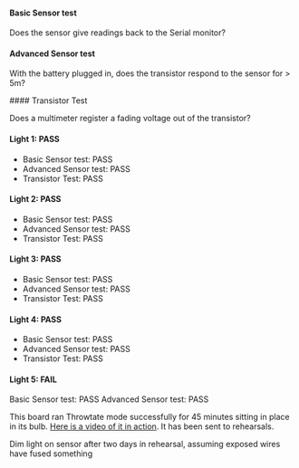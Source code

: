 #### Basic Sensor test

Does the sensor give readings back to the Serial monitor?

#### Advanced Sensor test

With the battery plugged in, does the transistor respond to the sensor for > 5m?

#### Transistor Test

Does a multimeter register a fading voltage out of the transistor?

#### Light 1: PASS

* Basic Sensor test: PASS
* Advanced Sensor test: PASS
* Transistor Test: PASS

#### Light 2: PASS

* Basic Sensor test: PASS
* Advanced Sensor test: PASS
* Transistor Test: PASS

#### Light 3: PASS

* Basic Sensor test: PASS
* Advanced Sensor test: PASS
* Transistor Test: PASS

#### Light 4: PASS

* Basic Sensor test: PASS
* Advanced Sensor test: PASS
* Transistor Test: PASS

#### Light 5: FAIL

Basic Sensor test: PASS
Advanced Sensor test: PASS

This board ran Throwtate mode successfully for 45 minutes sitting in place in its bulb. [Here is a video of it in action](https://goo.gl/photos/sgEHjvnzzeM1a45N9). It has been sent to rehearsals.

Dim light on sensor after two days in rehearsal, assuming exposed wires have fused something



